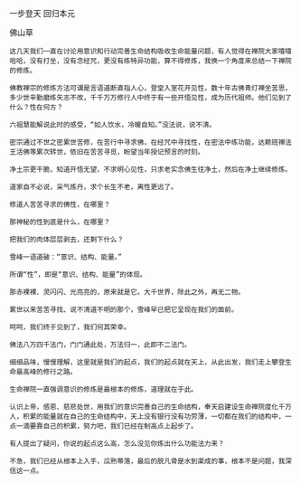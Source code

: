一步登天 回归本元

佛山草


    这几天我们一直在讨论用意识和行动完善生命结构吸收生命能量问题，有人觉得在禅院大家嘻嘻哈哈，没有打坐，没有念经咒，更没有练特异功能，算不得修炼，我换一个角度来总结一下禅院的修炼。

    佛教禅宗的修炼方法可谓是言语道断直指人心，登堂入室花开见性，数十年古佛青灯禅坐苦思，多少世辛勤磨练矢志不改，千千万万修行人中终于有一些开悟见性，成为历代祖师。他们见到了什么？性在何方？

    六祖慧能解说此时的感受，“如人饮水，冷暖自知。”没法说，说不清。

    密宗通过不世之密累世苦修，在苦行中寻求佛，在经咒中寻找性，在密法中练功能，达赖班禅法王活佛等累次转世，依旧在苦苦寻觅，盼望当年授记预言的时刻。

    净土宗更干脆，知道开悟无望，不求明心见性，只求老实念佛生往净土，然后在净土继续修炼。

    道家自不必说，采气炼丹，求个长生不老，离性更远了。

    修道人苦苦寻求的佛性，在哪里？

    那神秘的性到底是什么，在哪里？

    把我们的肉体层层剥去，还剩下什么？

    雪峰一语道破：“意识、结构、能量。”

    所谓“性”，即是“意识、结构、能量”的体现。

    那赤裸裸、灵闪闪、光亮亮的，原来就是它。大千世界，除此之外，再无二物。

    累世以来苦苦寻找、说不清道不明的那个，雪峰早已把它呈现在我们的面前。

    呵呵，我们终于见到了，我们何其荣幸。

    佛法八万四千法门，门门通此处，万法归一，此即不二法门。

    细细品味，慢慢理解，这里就是我们的起点，我们的起点就在天上，从此出发，我们走上攀登生命最高峰的修行之路。

    生命禅院一直强调意识的修炼是最根本的修炼，道理就在于此。

    认识上帝，感恩、慈悲处世，用我们的意识完善自己的生命结构，奉天启建设生命禅院度化千万人，积累的能量就在自己的生命结构中，天上没有银行没有功劳薄，一切都在我们的结构中，一点一滴要靠自己的积累，努力吧，我们已经在制高点上起步了。

    有人提出了疑问，你说的起点这么高，怎么没见你炼出什么功能法力来？

    不急，我们已经从根本上入手，瓜熟蒂落，最后的脱凡骨是水到渠成的事，根本不是问题，我深信这一点。



